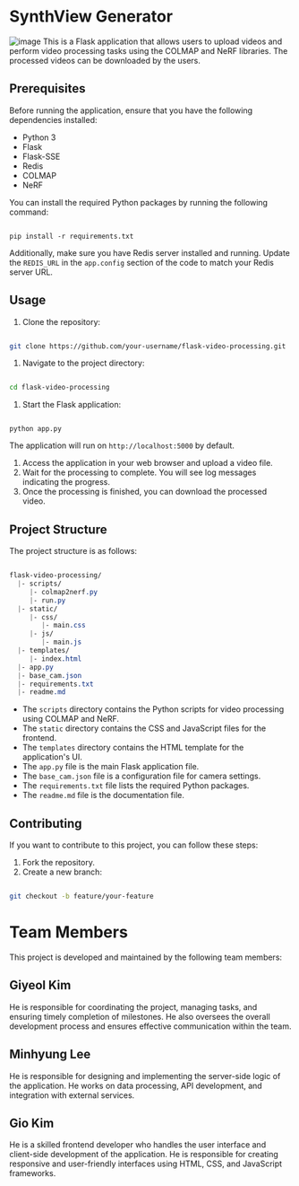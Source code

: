 # SynthView Generator
![image](https://github.com/agtmwebtoon/gachon-graduation-project/assets/50310635/cf6c089c-297e-49e1-a1dc-8f1e8fc5dfbb)
This is a Flask application that allows users to upload videos and perform video processing tasks using the COLMAP and NeRF libraries. The processed videos can be downloaded by the users.

## Prerequisites

Before running the application, ensure that you have the following dependencies installed:
- Python 3
- Flask
- Flask-SSE
- Redis
- COLMAP
- NeRF

You can install the required Python packages by running the following command:

```

pip install -r requirements.txt
```



Additionally, make sure you have Redis server installed and running. Update the `REDIS_URL` in the `app.config` section of the code to match your Redis server URL.
## Usage
1. Clone the repository:

```bash

git clone https://github.com/your-username/flask-video-processing.git
```


1. Navigate to the project directory:

```bash

cd flask-video-processing
```


1. Start the Flask application:

```

python app.py
```



The application will run on `http://localhost:5000` by default. 
1. Access the application in your web browser and upload a video file. 
2. Wait for the processing to complete. You will see log messages indicating the progress. 
3. Once the processing is finished, you can download the processed video.
## Project Structure

The project structure is as follows:

```css

flask-video-processing/
  |- scripts/
     |- colmap2nerf.py
     |- run.py
  |- static/
     |- css/
        |- main.css
     |- js/
        |- main.js
  |- templates/
     |- index.html
  |- app.py
  |- base_cam.json
  |- requirements.txt
  |- readme.md
```

 
- The `scripts` directory contains the Python scripts for video processing using COLMAP and NeRF. 
- The `static` directory contains the CSS and JavaScript files for the frontend. 
- The `templates` directory contains the HTML template for the application's UI. 
- The `app.py` file is the main Flask application file. 
- The `base_cam.json` file is a configuration file for camera settings. 
- The `requirements.txt` file lists the required Python packages. 
- The `readme.md` file is the documentation file.
## Contributing

If you want to contribute to this project, you can follow these steps: 
1. Fork the repository. 
2. Create a new branch:

```bash

git checkout -b feature/your-feature
```

# Team Members

This project is developed and maintained by the following team members:
## Giyeol Kim

He is responsible for coordinating the project, managing tasks, and ensuring timely completion of milestones. He also oversees the overall development process and ensures effective communication within the team.
## Minhyung Lee

He is responsible for designing and implementing the server-side logic of the application. He works on data processing, API development, and integration with external services.
## Gio Kim
He is a skilled frontend developer who handles the user interface and client-side development of the application. He is responsible for creating responsive and user-friendly interfaces using HTML, CSS, and JavaScript frameworks.
